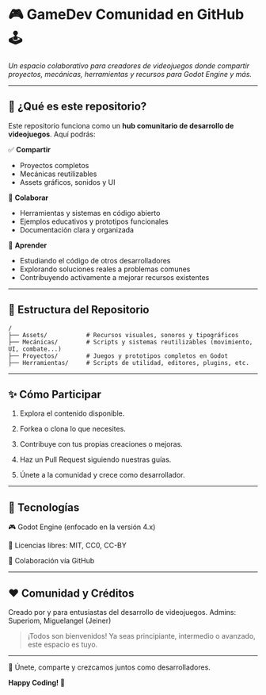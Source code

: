 # 🎮 GameDev Comunidad en GitHub 🕹️

*Un espacio colaborativo para creadores de videojuegos donde compartir proyectos, mecánicas, herramientas y recursos para Godot Engine y más.*  

---

## 🚀 ¿Qué es este repositorio?

Este repositorio funciona como un **hub comunitario de desarrollo de videojuegos**. Aquí podrás:

✅ **Compartir**  
- Proyectos completos  
- Mecánicas reutilizables  
- Assets gráficos, sonidos y UI  

🤝 **Colaborar**  
- Herramientas y sistemas en código abierto  
- Ejemplos educativos y prototipos funcionales  
- Documentación clara y organizada

🧠 **Aprender**  
- Estudiando el código de otros desarrolladores  
- Explorando soluciones reales a problemas comunes  
- Contribuyendo activamente a mejorar recursos existentes

---

## 📁 Estructura del Repositorio

```plaintext
/
├── Assets/           # Recursos visuales, sonoros y tipográficos
├── Mecánicas/        # Scripts y sistemas reutilizables (movimiento, UI, combate...)
├── Proyectos/        # Juegos y prototipos completos en Godot
├── Herramientas/     # Scripts de utilidad, editores, plugins, etc.
```

---

## ✨ Cómo Participar

1. Explora el contenido disponible.


2. Forkea o clona lo que necesites.


3. Contribuye con tus propias creaciones o mejoras.


4. Haz un Pull Request siguiendo nuestras guías.


5. Únete a la comunidad y crece como desarrollador.




---

## 🤖 Tecnologías

🎮 Godot Engine (enfocado en la versión 4.x)

📁 Licencias libres: MIT, CC0, CC-BY

🔄 Colaboración vía GitHub



---

## ❤️ Comunidad y Créditos

Creado por y para entusiastas del desarrollo de videojuegos.
Admins: Superiom, Miguelangel (Jeiner)

> ¡Todos son bienvenidos! Ya seas principiante, intermedio o avanzado, este espacio es tuyo.




---

📣 Únete, comparte y crezcamos juntos como desarrolladores.

**Happy Coding! 🎉**
